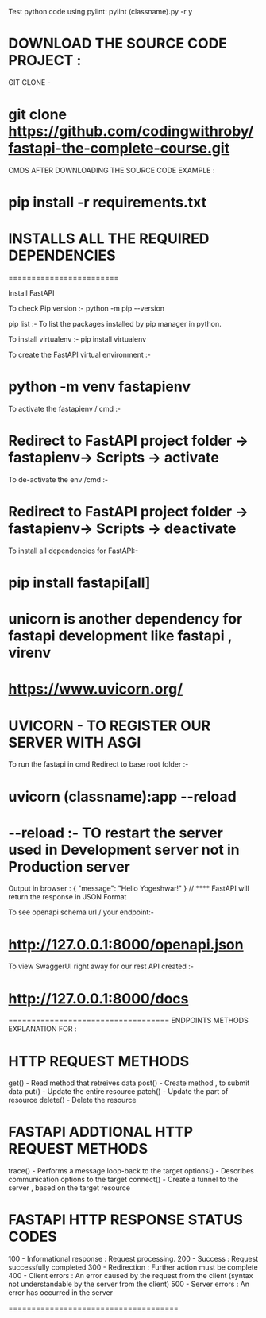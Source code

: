 Test python code using pylint:
pylint (classname).py -r y

# DOWNLOAD THE SOURCE CODE PROJECT :

GIT CLONE -

# git clone https://github.com/codingwithroby/fastapi-the-complete-course.git

CMDS AFTER DOWNLOADING THE SOURCE CODE EXAMPLE :

# pip install -r requirements.txt

# INSTALLS ALL THE REQUIRED DEPENDENCIES

========================

Install FastAPI

To check Pip version :- python -m pip --version

pip list :- To list the packages installed by pip manager in python.

To install virtualenv :- pip install virtualenv

To create the FastAPI virtual environment :-

# python -m venv fastapienv

To activate the fastapienv / cmd :-

# Redirect to FastAPI project folder -> fastapienv-> Scripts -> activate

To de-activate the env /cmd :-

# Redirect to FastAPI project folder -> fastapienv-> Scripts -> deactivate

To install all dependencies for FastAPI:-

# pip install fastapi[all]

# unicorn is another dependency for fastapi development like fastapi , virenv

# https://www.uvicorn.org/

# UVICORN - TO REGISTER OUR SERVER WITH ASGI

To run the fastapi in cmd Redirect to base root folder :-

# uvicorn (classname):app --reload

# --reload :- TO restart the server used in Development server not in Production server

Output in browser :
{
"message": "Hello Yogeshwar!"
} // \*\*\*\* FastAPI will return the response in JSON Format

To see openapi schema url / your endpoint:-

# http://127.0.0.1:8000/openapi.json

To view SwaggerUI right away for our rest API created :-

# http://127.0.0.1:8000/docs

===================================
ENDPOINTS METHODS EXPLANATION FOR :

# HTTP REQUEST METHODS

get() - Read method that retreives data
post() - Create method , to submit data
put() - Update the entire resource
patch() - Update the part of resource
delete() - Delete the resource

# FASTAPI ADDTIONAL HTTP REQUEST METHODS

trace() - Performs a message loop-back to the target
options() - Describes communication options to the target
connect() - Create a tunnel to the server , based on the target resource

# FASTAPI HTTP RESPONSE STATUS CODES

100 - Informational response : Request processing.
200 - Success : Request successfully completed
300 - Redirection : Further action must be complete
400 - Client errors : An error caused by the request from the client (syntax not understandable by the server from the client)
500 - Server errors : An error has occurred in the server

=====================================
